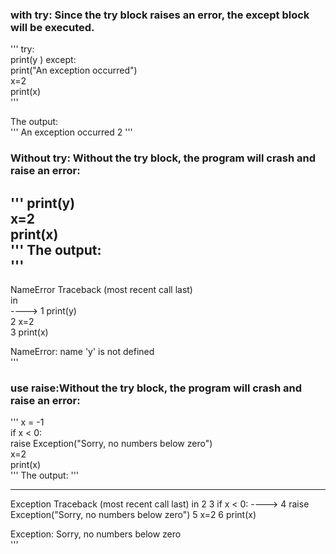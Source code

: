 ### with try: Since the try block raises an error, the except block will be executed.  
'''
try:  
  print(y  )
except:  
  print("An exception occurred")  
x=2  
print(x)  
'''

The output:  
'''
An exception occurred
2
'''
### Without try: Without the try block, the program will crash and raise an error:   
'''
print(y)  
x=2  
print(x)  
'''
The output:  
'''
---------------------------------------------------------------------------
NameError                                 Traceback (most recent call last)  
<ipython-input-9-5630af6d0bf1> in <module>  
----> 1 print(y)  
      2 x=2  
      3 print(x)  

NameError: name 'y' is not defined  
'''
### use raise:Without the try block, the program will crash and raise an error:  
'''
x = -1  
if x < 0:  
  raise Exception("Sorry, no numbers below zero")  
x=2  
print(x)  
'''
The output:
'''

---------------------------------------------------------------------------
Exception                                 Traceback (most recent call last)
<ipython-input-10-02a2457f3f89> in <module>
      2 
      3 if x < 0:
----> 4   raise Exception("Sorry, no numbers below zero")
      5 x=2
      6 print(x)

Exception: Sorry, no numbers below zero  
'''

